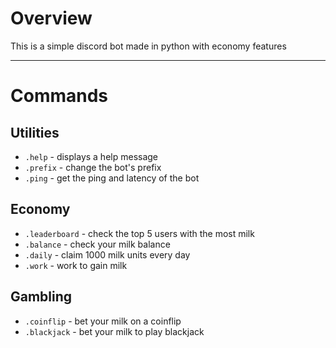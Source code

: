 # Overview

This is a simple discord bot made in python with economy features

---

# Commands

## Utilities
- `.help` - displays a help message
- `.prefix` - change the bot's prefix
- `.ping` - get the ping and latency of the bot

## Economy
- `.leaderboard` - check the top 5 users with the most milk
- `.balance` - check your milk balance
- `.daily` - claim 1000 milk units every day
- `.work` - work to gain milk

## Gambling
- `.coinflip` - bet your milk on a coinflip
- `.blackjack` - bet your milk to play blackjack